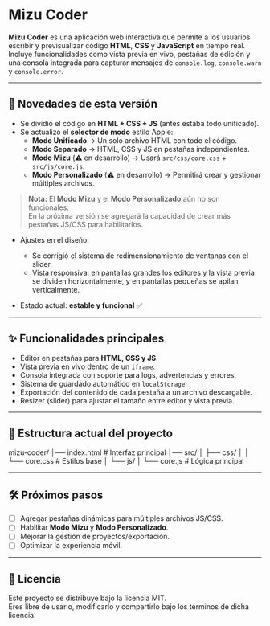 # Mizu Coder

**Mizu Coder** es una aplicación web interactiva que permite a los usuarios escribir y previsualizar código **HTML**, **CSS** y **JavaScript** en tiempo real.  
Incluye funcionalidades como vista previa en vivo, pestañas de edición y una consola integrada para capturar mensajes de `console.log`, `console.warn` y `console.error`.

---

## 🚀 Novedades de esta versión

- Se dividió el código en **HTML + CSS + JS** (antes estaba todo unificado).  
- Se actualizó el **selector de modo** estilo Apple:
  - **Modo Unificado** → Un solo archivo HTML con todo el código.  
  - **Modo Separado** → HTML, CSS y JS en pestañas independientes.  
  - **Modo Mizu** (⚠️ en desarrollo) → Usará `src/css/core.css` + `src/js/core.js`.  
  - **Modo Personalizado** (⚠️ en desarrollo) → Permitirá crear y gestionar múltiples archivos.  

> **Nota:** El **Modo Mizu** y el **Modo Personalizado** aún no son funcionales.  
En la próxima versión se agregará la capacidad de crear más pestañas JS/CSS para habilitarlos.

- Ajustes en el diseño:  
  - Se corrigió el sistema de redimensionamiento de ventanas con el slider.  
  - Vista responsiva: en pantallas grandes los editores y la vista previa se dividen horizontalmente, y en pantallas pequeñas se apilan verticalmente.  

- Estado actual: **estable y funcional** ✅

---

## ✨ Funcionalidades principales

- Editor en pestañas para **HTML, CSS y JS**.  
- Vista previa en vivo dentro de un `iframe`.  
- Consola integrada con soporte para logs, advertencias y errores.  
- Sistema de guardado automático en `localStorage`.  
- Exportación del contenido de cada pestaña a un archivo descargable.  
- Resizer (slider) para ajustar el tamaño entre editor y vista previa.

---

## 📂 Estructura actual del proyecto


mizu-coder/
│── index.html # Interfaz principal
│── src/
│ ├── css/
│ │ └── core.css # Estilos base
│ └── js/
│ └── core.js # Lógica principal


---

## 🛠️ Próximos pasos

- [ ] Agregar pestañas dinámicas para múltiples archivos JS/CSS.  
- [ ] Habilitar **Modo Mizu** y **Modo Personalizado**.  
- [ ] Mejorar la gestión de proyectos/exportación.  
- [ ] Optimizar la experiencia móvil.  

---

## 📜 Licencia

Este proyecto se distribuye bajo la licencia MIT.  
Eres libre de usarlo, modificarlo y compartirlo bajo los términos de dicha licencia.
